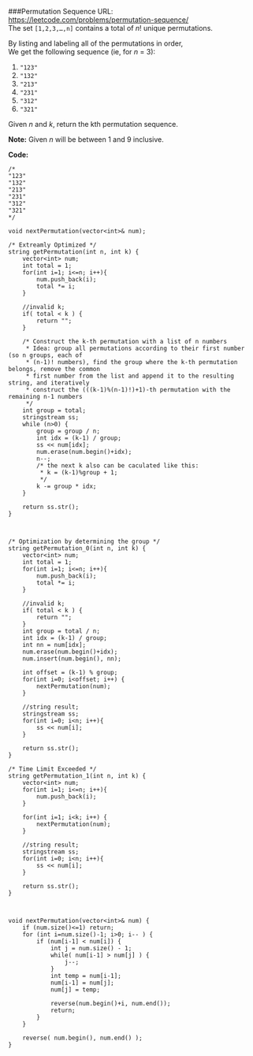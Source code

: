 ###Permutation Sequence
URL: https://leetcode.com/problems/permutation-sequence/</br>
The set `[1,2,3,…,n]` contains a total of _n_! unique permutations.

By listing and labeling all of the permutations in order,</br>
We get the following sequence (ie, for _n_ = 3):

1. `"123"`
2. `"132"`
3. `"213"`
4. `"231"`
5. `"312"`
6. `"321"`

Given _n_ and _k_, return the kth permutation sequence.

__Note:__ Given _n_ will be between 1 and 9 inclusive.

__Code:__

	/*
	"123"
	"132"
	"213"
	"231"
	"312"
	"321"
	*/

	void nextPermutation(vector<int>& num); 

	/* Extreamly Optimized */
	string getPermutation(int n, int k) {
	    vector<int> num;
	    int total = 1;
	    for(int i=1; i<=n; i++){
	        num.push_back(i);
	        total *= i;
	    }

	    //invalid k;
	    if( total < k ) {
	        return "";
	    }

	    /* Construct the k-th permutation with a list of n numbers
	     * Idea: group all permutations according to their first number (so n groups, each of
	     * (n-1)! numbers), find the group where the k-th permutation belongs, remove the common
	     * first number from the list and append it to the resulting string, and iteratively
	     * construct the (((k-1)%(n-1)!)+1)-th permutation with the remaining n-1 numbers
	     */
	    int group = total;
	    stringstream ss;
	    while (n>0) {
	        group = group / n;
	        int idx = (k-1) / group;
	        ss << num[idx];
	        num.erase(num.begin()+idx);
	        n--;
	        /* the next k also can be caculated like this: 
	         * k = (k-1)%group + 1; 
	         */
	        k -= group * idx;
	    }

	    return ss.str();
	}



	/* Optimization by determining the group */
	string getPermutation_0(int n, int k) {
	    vector<int> num;
	    int total = 1;
	    for(int i=1; i<=n; i++){
	        num.push_back(i);
	        total *= i;
	    }

	    //invalid k;
	    if( total < k ) {
	        return "";
	    }
	    int group = total / n;
	    int idx = (k-1) / group;
	    int nn = num[idx];
	    num.erase(num.begin()+idx);
	    num.insert(num.begin(), nn);

	    int offset = (k-1) % group;
	    for(int i=0; i<offset; i++) {
	        nextPermutation(num);
	    }

	    //string result;
	    stringstream ss;
	    for(int i=0; i<n; i++){
	        ss << num[i];
	    }

	    return ss.str();
	}

	/* Time Limit Exceeded */
	string getPermutation_1(int n, int k) {
	    vector<int> num;
	    for(int i=1; i<=n; i++){
	        num.push_back(i);
	    }

	    for(int i=1; i<k; i++) {
	        nextPermutation(num);
	    }

	    //string result;
	    stringstream ss;
	    for(int i=0; i<n; i++){
	        ss << num[i];
	    }

	    return ss.str();
	}



	void nextPermutation(vector<int>& num) {
	    if (num.size()<=1) return;
	    for (int i=num.size()-1; i>0; i-- ) {
	        if (num[i-1] < num[i]) {
	            int j = num.size() - 1;
	            while( num[i-1] > num[j] ) {
	                j--;
	            }
	            int temp = num[i-1];
	            num[i-1] = num[j];
	            num[j] = temp;

	            reverse(num.begin()+i, num.end());
	            return;
	        }
	    }

	    reverse( num.begin(), num.end() );
	}